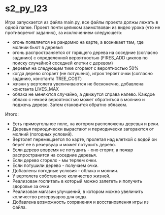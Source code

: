 # s2_py_l23

Игра запускается из файла main.py, все файлы проекта должы лежать в одной папке.
Проект почти целиком заимствован из видео урока (что не противоречит заданию), за исключением следующего:
- огонь появляется не рандомно на карте, а возникает там, где молнии бьют в деревья
- огонь распространяется от горящего дерева на соседние (согласно заданию) с определенной вероятностью (FIRES_ADD циклов по поиску случайной соседней клетки с деревом)
- деревъя на следующем тике сгорают с вероятностью 50%
- когда дерево сгорает (не потушено), игрок теряет очки (согласно заданию, константа TREE_COST)
- жизни у вертолета увеличиваются не бесконечно, добавлена константа LIVES_MAX
- облака не меняются случайно, а движутся справа налево. Каждое облако с некоей вероятностью может обратиться в молнию и поджечь дерево. Затем становится обратно облаком.


Итого:
- Есть прямоугольное поле, на котором расположены деревья и реки.
- Деревья периодически вырастают и периодически загораются от молний (погодных условий).
- Вертолет перемещается по карте, пролетая над клеткой с водой он берет ее в резервуар и может потушить дерево.
- Если дерево вовремя не потушить - оно сгорит, а пожар распространится на соседние деревья.
- Если дерево сгорело - мы теряем очки.
- Если потушили дерево - получаем очки.
- Добавлены погодные условия - облака и молнии.
- У вертолета собственное количество жизней.
- Реализован госпиталь в который можно залететь и получить здоровье за очки.
- Реализован магазин улучшений, в котором можно увеличить количество резервуаров для воды.
- Добавлена возможность сохранения и восстановления игры из файла.